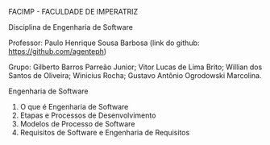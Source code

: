 FACIMP - FACULDADE DE IMPERATRIZ

Disciplina de Engenharia de Software

Professor: Paulo Henrique Sousa Barbosa (link do github: https://github.com/agenteph)

Grupo: 
Gilberto Barros Parreão Junior;
Vitor Lucas de Lima Brito;
Willian dos Santos de Oliveira;
Winicius Rocha;
Gustavo Antônio Ogrodowski Marcolina.
       

Engenharia de Software

1. O que é Engenharia de Software
2. Etapas e Processos de Desenvolvimento
3. Modelos de Processo de Software
4. Requisitos de Software e Engenharia de Requisitos
